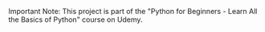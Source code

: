 Important Note: This project is part of the "Python for Beginners - Learn All the Basics of Python" course on Udemy.
